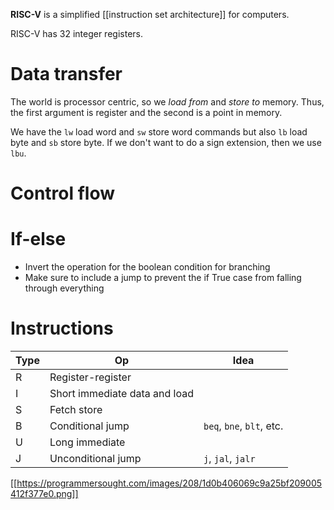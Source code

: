 **RISC-V** is a simplified [[instruction set architecture]] for computers.

RISC-V has 32 integer registers.

# Data transfer

The world is processor centric, so we _load from_ and _store to_ memory. Thus, the first argument is register and the second is a point in memory.

We have the `lw` load word and `sw` store word commands but also `lb` load byte and `sb` store byte. If we don't want to do a sign extension, then we use `lbu`.

# Control flow 

# If-else

* Invert the operation for the boolean condition for branching
* Make sure to include a jump to prevent the if True case from falling through everything

# Instructions

|Type|Op|Idea|
|---|-|-------|
|R|Register-register|
|I|Short immediate data and load|
|S|Fetch store|
|B|Conditional jump|`beq`, `bne`, `blt`, etc.|
|U|Long immediate|
|J|Unconditional jump|`j`, `jal`, `jalr`|

[[https://programmersought.com/images/208/1d0b406069c9a25bf209005412f377e0.png]]